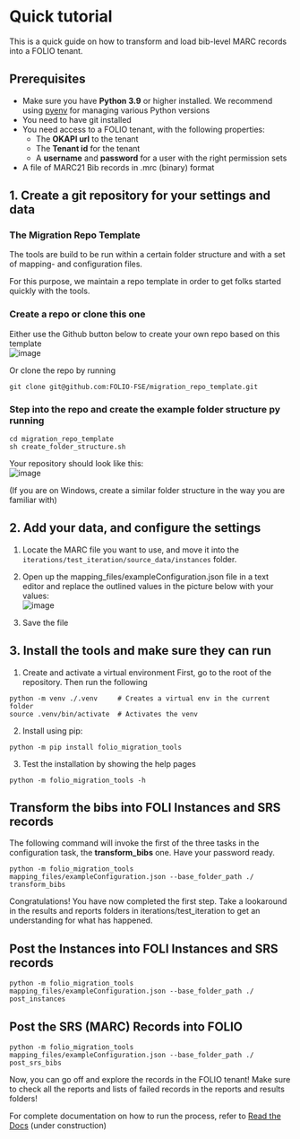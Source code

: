 # Quick tutorial

This is a quick guide on how to transform and load bib-level MARC records into a FOLIO tenant. 

## Prerequisites
* Make sure you have **Python 3.9** or higher installed. We recommend using [pyenv](https://github.com/pyenv/pyenv) for managing various Python versions
* You need to have git installed
* You need access to a FOLIO tenant, with the following properties:
   * The **OKAPI url** to the tenant
   * The **Tenant id** for the tenant
   * A **username** and **password** for a user with the right permission sets
* A file of MARC21 Bib records in .mrc (binary) format
## 1. Create a git repository for your settings and data
### The Migration Repo Template
The tools are build to be run within a certain folder structure and with a set of mapping- and configuration files. 

For this purpose, we maintain a repo template in order to get folks started quickly with the tools. 

###  Create a repo or clone this one
Either use the Github button below to create your own repo based on this template    
![image](https://user-images.githubusercontent.com/1894384/215045112-6964ecfb-a446-4036-99d0-323104f262c5.png)   

Or clone the repo by running 
```
git clone git@github.com:FOLIO-FSE/migration_repo_template.git
```

### Step into the repo and create the example folder structure py running
```
cd migration_repo_template
sh create_folder_structure.sh
```
Your repository should look like this:    
![image](https://user-images.githubusercontent.com/1894384/215044991-5b648501-aa10-46e2-873f-0b0996180a16.png)

(If you are on Windows, create a similar folder structure in the way you are familiar with)

## 2. Add your data, and configure the settings
1. Locate the MARC file you want to use, and move it into the ```iterations/test_iteration/source_data/instances``` folder.
2. Open up the mapping_files/exampleConfiguration.json file in a text editor and replace the outlined values in the picture below with your values:   
![image](https://user-images.githubusercontent.com/1894384/215045374-fa84f983-fbee-4a54-8383-78934af77484.png)


3. Save the file   

## 3. Install the tools and make sure they can run
1. Create and activate a virtual environment
First, go to the root of the repository. Then run the following
```
python -m venv ./.venv     # Creates a virtual env in the current folder
source .venv/bin/activate  # Activates the venv
```
2. Install using pip:
```
python -m pip install folio_migration_tools
```
3. Test the installation by showing the help pages
```
python -m folio_migration_tools -h
```
## Transform the bibs into FOLI Instances and SRS records
The following command will invoke the first of the three tasks in the configuration task, the **transform_bibs** one. Have your password ready.
```
python -m folio_migration_tools mapping_files/exampleConfiguration.json --base_folder_path ./ transform_bibs
```
Congratulations! You have now completed the first step. Take a lookaround in the results and reports folders in iterations/test_iteration to get an understanding for what has happened.
## Post the Instances into FOLI Instances and SRS records
```
python -m folio_migration_tools mapping_files/exampleConfiguration.json --base_folder_path ./ post_instances
```
## Post the SRS (MARC) Records into FOLIO
```
python -m folio_migration_tools mapping_files/exampleConfiguration.json --base_folder_path ./ post_srs_bibs
```
Now, you can go off and explore the records in the FOLIO tenant! Make sure to check all the reports and lists of failed records in the reports and results folders!


For complete documentation on how to run the process, refer to [Read the Docs](https://folio-migration-tools.readthedocs.io/) (under construction)
